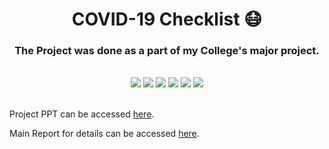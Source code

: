 <h1 align="center">COVID-19 Checklist 😷</h1>

 
</h2>

<h3 align="center"> The Project was done as a part of my College's major project.</h3>
<br>

<div align="center">
<img src="https://img.shields.io/badge/made%20by-Arnav Anand-blue.svg" >

<img src="https://img.shields.io/badge/Artificial Intelligence-41B883.svg">

<img src="https://img.shields.io/github/stars/ArgonArnav/COVID-19_Checklist.svg?style=flat&color=orange">

<img src="https://img.shields.io/github/languages/top/ArgonArnav/COVID-19_Checklist.svg?style=flat&color=informational">

<img src="https://img.shields.io/github/issues/ArgonArnav/COVID-19_Checklist.svg">

<img src="https://img.shields.io/badge/PRs-welcome-brightgreen.svg?style=flat">
</div>
<br>






Project PPT can be accessed [here](https://docs.google.com/presentation/d/1jpgqNA2ofWd6KRlcTKofZCjMGiwOzM4-PlmOZEnZ0TI/edit#slide=id.p1).

Main Report for details can be accessed [here](https://drive.google.com/file/d/14njNRsQAqpcUQgyYMCGbJXLhVKYxqW40/view?usp=sharing).
